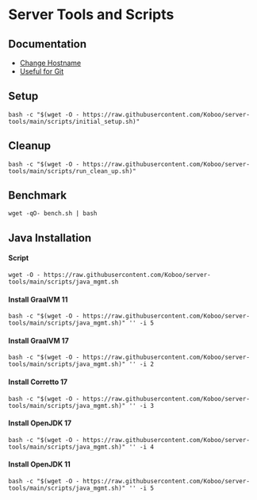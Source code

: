 # Server Tools and Scripts

## Documentation
* [Change Hostname](docu/CHANGE_HOSTNAME.md)
* [Useful for Git](docu/USEFUL_GIT.md)

## Setup

`bash -c "$(wget -O - https://raw.githubusercontent.com/Koboo/server-tools/main/scripts/initial_setup.sh)"`

## Cleanup 

`bash -c "$(wget -O - https://raw.githubusercontent.com/Koboo/server-tools/main/scripts/run_clean_up.sh)"`

## Benchmark

`wget -qO- bench.sh | bash`

## Java Installation

#### Script

`wget -O - https://raw.githubusercontent.com/Koboo/server-tools/main/scripts/java_mgmt.sh`

#### Install GraalVM 11

`bash -c "$(wget -O - https://raw.githubusercontent.com/Koboo/server-tools/main/scripts/java_mgmt.sh)" '' -i 5`

#### Install GraalVM 17

`bash -c "$(wget -O - https://raw.githubusercontent.com/Koboo/server-tools/main/scripts/java_mgmt.sh)" '' -i 2`

#### Install Corretto 17

`bash -c "$(wget -O - https://raw.githubusercontent.com/Koboo/server-tools/main/scripts/java_mgmt.sh)" '' -i 3`

#### Install OpenJDK 17

`bash -c "$(wget -O - https://raw.githubusercontent.com/Koboo/server-tools/main/scripts/java_mgmt.sh)" '' -i 4`

#### Install OpenJDK 11

`bash -c "$(wget -O - https://raw.githubusercontent.com/Koboo/server-tools/main/scripts/java_mgmt.sh)" '' -i 5`
